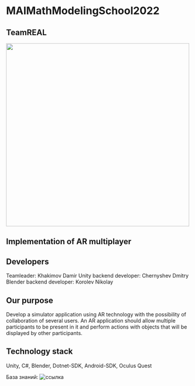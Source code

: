 # MAIMathModelingSchool2022

## TeamREAL
<div id="header" align="left">
  <img src="https://media.giphy.com/media/qrLGBBY9nqPqJyvtR6/giphy.gif" width="500"/>
</div>

## Implementation of AR multiplayer

## Developers
Teamleader: Khakimov Damir 
Unity backend developer: Chernyshev Dmitry
Blender backend developer: Korolev Nikolay

## Our purpose
Develop a simulator application using AR technology with the possibility of collaboration of several users.
An AR application should allow multiple participants to be present in it and perform actions with objects that will be displayed by other participants.

## Technology stack
Unity, C#, Blender, Dotnet-SDK, Android-SDK, Oculus Quest

База знаний: ![ссылка]([https://docs.google.com/document/d/1-nlvzS-FvCzF5lr1p7ujiO-eCYWqOBoKmkG0vmcTi7w/edit#](https://docs.google.com/presentation/d/1Hu0VT6tTYSO5UVRnyqdip4IFs1UYVBEqpmk7N07Skco/edit#slide=id.p))
